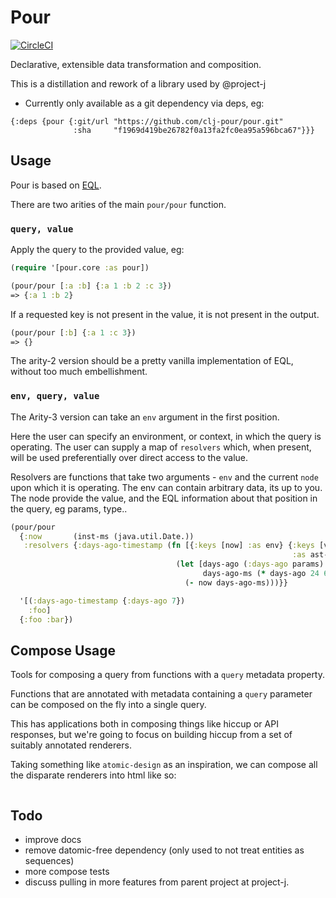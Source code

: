 # Pour

[![CircleCI](https://circleci.com/gh/dazld/pour.svg?style=svg)](https://circleci.com/gh/dazld/pour)

Declarative, extensible data transformation and composition. 

This is a distillation and rework of a library used by @project-j

- Currently only available as a git dependency via deps, eg:

```
{:deps {pour {:git/url "https://github.com/clj-pour/pour.git"
              :sha     "f1969d419be26782f0a13fa2fc0ea95a596bca67"}}}
```

## Usage

Pour is based on [EQL](https://github.com/edn-query-language/eql).

There are two arities of the main `pour/pour` function. 

### `query, value`

Apply the query to the provided value, eg:

```clojure
(require '[pour.core :as pour])

(pour/pour [:a :b] {:a 1 :b 2 :c 3})
=> {:a 1 :b 2}
```

If a requested key is not present in the value, it is not present in the output. 

```clojure
(pour/pour [:b] {:a 1 :c 3}) 
=> {}
```

The arity-2 version should be a pretty vanilla implementation of EQL, without too much embellishment.

### `env, query, value`

The Arity-3 version can take an `env` argument in the first position. 

Here the user can specify an environment, or context, in which the query is operating. 
The user can supply a map of `resolvers` which, when present, will be used preferentially over direct access to the value.

Resolvers are functions that take two arguments - `env` and the current `node` upon which it is operating. 
The env can contain arbitrary data, its up to you. The node provide the value, and the EQL information about that position 
in the query, eg params, type..  

```clojure
(pour/pour
  {:now       (inst-ms (java.util.Date.))
   :resolvers {:days-ago-timestamp (fn [{:keys [now] :as env} {:keys [value params]
                                                               :as ast-node}]
                                     (let [days-ago (:days-ago params)
                                           days-ago-ms (* days-ago 24 60 60 1000)]
                                       (- now days-ago-ms)))}}

  '[(:days-ago-timestamp {:days-ago 7}) 
    :foo] 
  {:foo :bar})
```


## Compose Usage

Tools for composing a query from functions with a `query` metadata property.

Functions that are annotated with metadata containing a `query` parameter can be composed on the fly into a single query.

This has applications both in composing things like hiccup or API responses, but we're going to focus on building hiccup 
from a set of suitably annotated renderers. 

Taking something like `atomic-design` as an inspiration, we can compose all the disparate renderers into html like so:

```clojure


``` 




## Todo

- improve docs
- remove datomic-free dependency (only used to not treat entities as sequences)
- more compose tests
- discuss pulling in more features from parent project at project-j.
